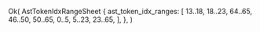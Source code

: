 Ok(
    AstTokenIdxRangeSheet {
        ast_token_idx_ranges: [
            13..18,
            18..23,
            64..65,
            46..50,
            50..65,
            0..5,
            5..23,
            23..65,
        ],
    },
)